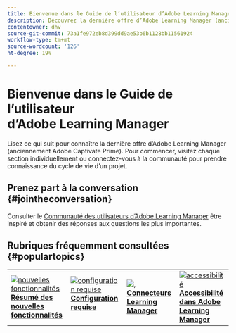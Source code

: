```yaml
---
title: Bienvenue dans le Guide de l’utilisateur d’Adobe Learning Manager
description: Découvrez la dernière offre d’Adobe Learning Manager (anciennement Adobe Captivate Prime). Pour commencer, visitez chaque section individuellement ou connectez-vous à la communauté pour prendre connaissance du cycle de vie d’un projet.
contentowner: dhv
source-git-commit: 73a1fe972eb8d399dd9ae53b6b1128bb11561924
workflow-type: tm+mt
source-wordcount: '126'
ht-degree: 19%

---
```



# Bienvenue dans le Guide de l’utilisateur d’Adobe Learning Manager

Lisez ce qui suit pour connaître la dernière offre d’Adobe Learning Manager (anciennement Adobe Captivate Prime). Pour commencer, visitez chaque section individuellement ou connectez-vous à la communauté pour prendre connaissance du cycle de vie d’un projet.

## Prenez part à la conversation {#jointheconversation}

Consulter le [Communauté des utilisateurs d’Adobe Learning Manager](https://community.adobe.com/t5/adobe-learning-manager/ct-p/ct-captivate-prime?page=1&amp;sort=latest_replies&amp;lang=all&amp;tabid=all) être inspiré et obtenir des réponses aux questions les plus importantes.

## Rubriques fréquemment consultées {#populartopics}

<table style="table-layout:fixed">
 <tbody>
  <tr>
   <td>
    <a href="whats-new.md">
    <img alt="nouvelles fonctionnalités" src="assets/prime-new.jpeg">
    </a>
    <div>
    <a href="whats-new.md"><strong>Résumé des nouvelles fonctionnalités</strong></a>
    </div>
   </td>
   <td>
    <a href="system-requirements.md">
    <img alt="configuration requise" src="assets/prime-reqs.jpeg">
    </a>
    <a href="whats-new.md"><strong>Configuration requise </strong></a>
    </p>
   </td>
   <td>
    <a href="integration-admin/feature-summary/connectors.md">
    <img alt="," src="assets/prime-connector.jpeg">
    </a>
    <div>
    <a href="integration-admin/feature-summary/connectors.md"><strong>Connecteurs Learning Manager</strong></a>
    </div>
   </td>
   <td>
    <a href="accessibility-learning-manager.md">
    <img alt="accessibilité" src="assets/prime-accessibility.jpeg">
    </a>
    <div>
    <a href="accessibility-learning-manager.md"><strong>Accessibilité dans Adobe Learning Manager</strong></a>
    </div>
   </td>
  </tr>
 </tbody>
</table>
